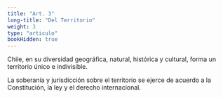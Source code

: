 ```yaml
---
title: "Art. 3"
long-title: "Del Territorio"
weight: 3
type: "articulo"
bookHidden: true
---
```

Chile, en su diversidad geográfica, natural, histórica y cultural, forma un territorio único e indivisible.

La soberanía y jurisdicción sobre el territorio se ejerce de acuerdo a la Constitución, la ley y el derecho internacional.